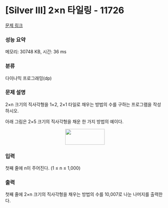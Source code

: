 # [Silver III] 2×n 타일링 - 11726 

[문제 링크](https://www.acmicpc.net/problem/11726) 

### 성능 요약

메모리: 30748 KB, 시간: 36 ms

### 분류

다이나믹 프로그래밍(dp)

### 문제 설명

<p style="user-select: auto;">2×n 크기의 직사각형을 1×2, 2×1 타일로 채우는 방법의 수를 구하는 프로그램을 작성하시오.</p>

<p style="user-select: auto;">아래 그림은 2×5 크기의 직사각형을 채운 한 가지 방법의 예이다.</p>

<p style="text-align: center; user-select: auto;"><img alt="" src="https://onlinejudgeimages.s3-ap-northeast-1.amazonaws.com/problem/11726/1.png" style="height: 50px; width: 125px; user-select: auto;"></p>

### 입력 

 <p style="user-select: auto;">첫째 줄에 n이 주어진다. (1 ≤ n ≤ 1,000)</p>

### 출력 

 <p style="user-select: auto;">첫째 줄에 2×n 크기의 직사각형을 채우는 방법의 수를 10,007로 나눈 나머지를 출력한다.</p>


